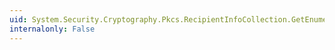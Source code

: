 ```yaml
---
uid: System.Security.Cryptography.Pkcs.RecipientInfoCollection.GetEnumerator
internalonly: False
---
```

